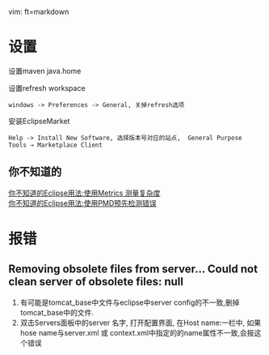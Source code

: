   vim: ft=markdown
# 设置
设置maven java.home

设置refresh workspace

    windows -> Preferences -> General, 关掉refresh选项
安装EclipseMarket

    Help -> Install New Software, 选择版本号对应的站点,  General Purpose Tools → Marketplace Client


## 你不知道的
[你不知道的Eclipse用法:使用Metrics 测量复杂度 ][1]  
[你不知道的Eclipse用法:使用PMD预先检测错误 ][2]  


# 报错

## Removing obsolete files from server... Could not clean server of obsolete files: null   
1. 有可能是tomcat_base中文件与eclipse中server config的不一致,删掉tomcat_base中的文件.
2. 双击Servers面板中的server 名字, 打开配置界面, 在Host name:一栏中, 如果hose name与server.xml 或 context.xml中指定的<host>的name属性不一致,会报这个错误


[1]: http://blog.csdn.net/p106786860/article/details/9230267
[2]: http://blog.csdn.net/p106786860/article/details/9193661
